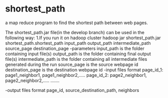 # shortest_path
a map reduce program to find the shortest path between web pages.

The shortest_path.jar file(in the develop branch) can be used in the following way:
1.If you run it on hadoop cluster
hadoop jar shortest_path.jar shortest_path.shortest_path input_path output_path intermediate_path source_page destination_page
  -parameters
    input_path is the folder containing input file(s)
    output_path is the folder containing final output file(s)
    intermediate_path is the folder containing all intermediate files generated during the run
    source_page is the source webpage id 
    destination_page is the destination webpage id 
  -input files format
    page_id_1: page1_neighbor1, page1_neighbor2,.....
    page_id_2: page2_neighbor1, page2_neighbor2,.....
    .......
    
  -output files format
    page_id, source_destination_path, neighbors
